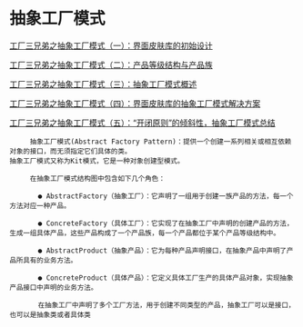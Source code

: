 # 抽象工厂模式

[工厂三兄弟之抽象工厂模式（一）：界面皮肤库的初始设计](https://blog.csdn.net/lovelion/article/details/9319181)

[工厂三兄弟之抽象工厂模式（二）：产品等级结构与产品族](https://blog.csdn.net/lovelion/article/details/9319323)

[工厂三兄弟之抽象工厂模式（三）：抽象工厂模式概述](https://blog.csdn.net/lovelion/article/details/9319423)

[工厂三兄弟之抽象工厂模式（四）：界面皮肤库的抽象工厂模式解决方案](https://blog.csdn.net/lovelion/article/details/9319481)

[工厂三兄弟之抽象工厂模式（五）：“开闭原则”的倾斜性，抽象工厂模式总结](https://blog.csdn.net/lovelion/article/details/9319571)

```aidl
     抽象工厂模式(Abstract Factory Pattern)：提供一个创建一系列相关或相互依赖对象的接口，而无须指定它们具体的类。
抽象工厂模式又称为Kit模式，它是一种对象创建型模式。

     在抽象工厂模式结构图中包含如下几个角色：
    
       ● AbstractFactory（抽象工厂）：它声明了一组用于创建一族产品的方法，每一个方法对应一种产品。

       ● ConcreteFactory（具体工厂）：它实现了在抽象工厂中声明的创建产品的方法，生成一组具体产品，这些产品构成了一个产品族，每一个产品都位于某个产品等级结构中。

       ● AbstractProduct（抽象产品）：它为每种产品声明接口，在抽象产品中声明了产品所具有的业务方法。

       ● ConcreteProduct（具体产品）：它定义具体工厂生产的具体产品对象，实现抽象产品接口中声明的业务方法。

       在抽象工厂中声明了多个工厂方法，用于创建不同类型的产品，抽象工厂可以是接口，也可以是抽象类或者具体类
```